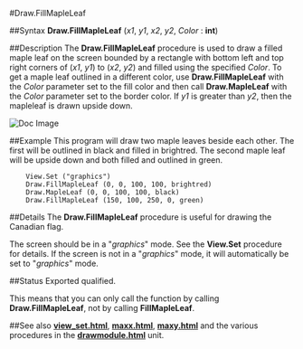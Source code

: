 
#Draw.FillMapleLeaf

##Syntax
**Draw.FillMapleLeaf** (_x1_, _y1_, _x2_, _y2_, _Color_ : **int**)


##Description
The **Draw.FillMapleLeaf** procedure is used to draw a filled maple leaf on the screen bounded by a rectangle with bottom left and top right corners of (_x1_, _y1_) to (_x2_, _y2_) and filled using the specified _Color_. To get a maple leaf outlined in a different color, use **Draw.FillMapleLeaf** with the _Color_ parameter set to the fill color and then call **Draw.MapleLeaf**  with the _Color_ parameter set to the border color. If _y1_ is greater than _y2_, then the mapleleaf is drawn upside down.



![Doc Image](draw_fillmapleleaf01.gif)


##Example
This program will draw two maple leaves beside each other. The first will be outlined in black and filled in brightred. The second maple leaf will be upside down and both filled and outlined in green.

        View.Set ("graphics")
        Draw.FillMapleLeaf (0, 0, 100, 100, brightred)
        Draw.MapleLeaf (0, 0, 100, 100, black)
        Draw.FillMapleLeaf (150, 100, 250, 0, green)
##Details
The **Draw.FillMapleLeaf** procedure is useful for drawing the Canadian flag.

The screen should be in a "_graphics_" mode. See the **View.Set** procedure for details. If the screen is not in a "_graphics_" mode, it will automatically be set to "_graphics_" mode.


##Status
Exported qualified.

This means that you can only call the function by calling **Draw.FillMapleLeaf**, not by calling **FillMapleLeaf**.


##See also
**[view_set.html](View.Set)**, **[maxx.html](maxx)**, **[maxy.html](maxy)** and the various procedures in the **[drawmodule.html](Draw)** unit.

